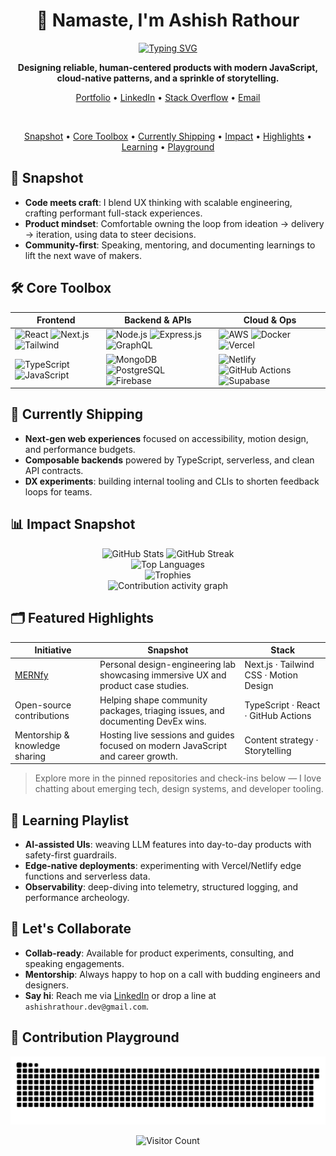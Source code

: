 <div align="center">

# 👋 Namaste, I'm **Ashish Rathour**

[![Typing SVG](https://readme-typing-svg.demolab.com?font=Inter&weight=600&size=24&duration=2500&pause=1200&color=6366F1&center=true&vCenter=true&width=550&lines=Full-stack+Engineer;Design-first+Developer;Open-source+Contributor;Community+Mentor)](https://mernfy.vercel.app/)

**Designing reliable, human-centered products with modern JavaScript, cloud-native patterns, and a sprinkle of storytelling.**

[Portfolio](https://mernfy.vercel.app/) • [LinkedIn](https://linkedin.com/in/iamashishrathaur/) • [Stack Overflow](https://stackoverflow.com/users/23966934/) • [Email](mailto:ashishrathour.dev@gmail.com)

<br />

<p align="center">
  <a href="#-snapshot">Snapshot</a> •
  <a href="#-core-toolbox">Core Toolbox</a> •
  <a href="#-currently-shipping">Currently Shipping</a> •
  <a href="#-impact-snapshot">Impact</a> •
  <a href="#-featured-highlights">Highlights</a> •
  <a href="#-learning-playlist">Learning</a> •
  <a href="#-contribution-playground">Playground</a>
</p>

</div>


## 🧭 Snapshot

- **Code meets craft**: I blend UX thinking with scalable engineering, crafting performant full-stack experiences.
- **Product mindset**: Comfortable owning the loop from ideation → delivery → iteration, using data to steer decisions.
- **Community-first**: Speaking, mentoring, and documenting learnings to lift the next wave of makers.


## 🛠️ Core Toolbox

| Frontend | Backend & APIs | Cloud & Ops |
| --- | --- | --- |
| ![React](https://img.shields.io/badge/React-20232A?style=for-the-badge&logo=react&logoColor=61DAFB) ![Next.js](https://img.shields.io/badge/Next.js-000000?style=for-the-badge&logo=next.js&logoColor=white) ![Tailwind](https://img.shields.io/badge/Tailwind_CSS-38B2AC?style=for-the-badge&logo=tailwind-css&logoColor=white) | ![Node.js](https://img.shields.io/badge/Node.js-339933?style=for-the-badge&logo=node.js&logoColor=white) ![Express.js](https://img.shields.io/badge/Express-000000?style=for-the-badge&logo=express&logoColor=white) ![GraphQL](https://img.shields.io/badge/GraphQL-E10098?style=for-the-badge&logo=graphql&logoColor=white) | ![AWS](https://img.shields.io/badge/AWS-FF9900?style=for-the-badge&logo=amazon-aws&logoColor=white) ![Docker](https://img.shields.io/badge/Docker-2496ED?style=for-the-badge&logo=docker&logoColor=white) ![Vercel](https://img.shields.io/badge/Vercel-000000?style=for-the-badge&logo=vercel&logoColor=white) |
| ![TypeScript](https://img.shields.io/badge/TypeScript-3178C6?style=for-the-badge&logo=typescript&logoColor=white) ![JavaScript](https://img.shields.io/badge/JavaScript-F7DF1E?style=for-the-badge&logo=javascript&logoColor=black) | ![MongoDB](https://img.shields.io/badge/MongoDB-4EA94B?style=for-the-badge&logo=mongodb&logoColor=white) ![PostgreSQL](https://img.shields.io/badge/PostgreSQL-316192?style=for-the-badge&logo=postgresql&logoColor=white) ![Firebase](https://img.shields.io/badge/Firebase-FFCA28?style=for-the-badge&logo=firebase&logoColor=black) | ![Netlify](https://img.shields.io/badge/Netlify-00C7B7?style=for-the-badge&logo=netlify&logoColor=white) ![GitHub Actions](https://img.shields.io/badge/GitHub_Actions-2088FF?style=for-the-badge&logo=github-actions&logoColor=white) ![Supabase](https://img.shields.io/badge/Supabase-3ECF8E?style=for-the-badge&logo=supabase&logoColor=white) |


## 🚀 Currently Shipping

- **Next-gen web experiences** focused on accessibility, motion design, and performance budgets.
- **Composable backends** powered by TypeScript, serverless, and clean API contracts.
- **DX experiments**: building internal tooling and CLIs to shorten feedback loops for teams.


## 📊 Impact Snapshot

<div align="center">
  <img src="https://github-readme-stats.vercel.app/api?username=haxcod&theme=radical&hide_border=true&include_all_commits=true&count_private=true" width="48%" alt="GitHub Stats" />
  <img src="https://github-readme-streak-stats.herokuapp.com/?user=haxcod&theme=radical&hide_border=true" width="48%" alt="GitHub Streak" />
</div>

<div align="center">
  <img src="https://github-readme-stats.vercel.app/api/top-langs/?username=haxcod&theme=radical&hide_border=true&layout=compact" width="40%" alt="Top Languages" />
</div>

<div align="center">
  <img src="https://github-profile-trophy.vercel.app/?username=haxcod&theme=onestar&no-frame=true&column=5" alt="Trophies" />
</div>

<div align="center">
  <img src="https://github-readme-activity-graph.vercel.app/graph?username=haxcod&theme=tokyo-night&hide_border=true&area=true" alt="Contribution activity graph" />
</div>


## 🗂️ Featured Highlights

| Initiative | Snapshot | Stack |
| --- | --- | --- |
| [MERNfy](https://mernfy.vercel.app/) | Personal design-engineering lab showcasing immersive UX and product case studies. | Next.js · Tailwind CSS · Motion Design |
| Open-source contributions | Helping shape community packages, triaging issues, and documenting DevEx wins. | TypeScript · React · GitHub Actions |
| Mentorship & knowledge sharing | Hosting live sessions and guides focused on modern JavaScript and career growth. | Content strategy · Storytelling |

> Explore more in the pinned repositories and check-ins below — I love chatting about emerging tech, design systems, and developer tooling.


## 🧠 Learning Playlist

- **AI-assisted UIs**: weaving LLM features into day-to-day products with safety-first guardrails.
- **Edge-native deployments**: experimenting with Vercel/Netlify edge functions and serverless data.
- **Observability**: deep-diving into telemetry, structured logging, and performance archeology.


## 🤝 Let's Collaborate

- **Collab-ready**: Available for product experiments, consulting, and speaking engagements.
- **Mentorship**: Always happy to hop on a call with budding engineers and designers.
- **Say hi**: Reach me via [LinkedIn](https://linkedin.com/in/iamashishrathaur/) or drop a line at `ashishrathour.dev@gmail.com`.


## 🐍 Contribution Playground

<div align="center">
  
  ![Snake animation](https://github.com/haxcod/haxcod/blob/output/github-snake-dark.svg)
  
</div>


<div align="center">

![Visitor Count](https://visitcount.itsvg.in/api?id=iamashishrathaur&icon=0&color=0)

</div>
